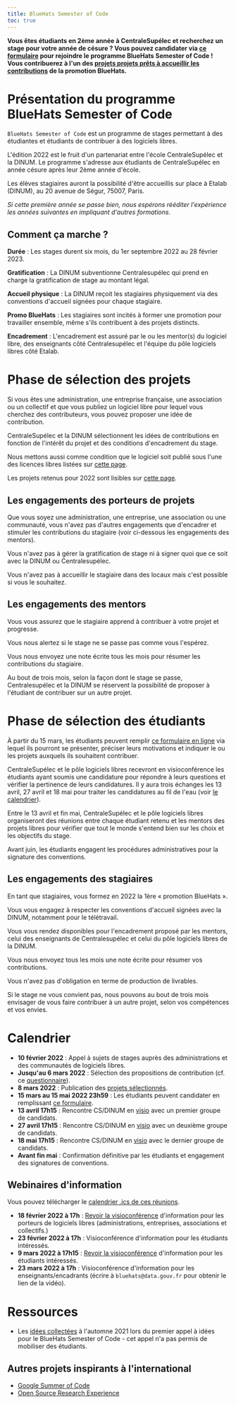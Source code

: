 ```yaml
---
title: BlueHats Semester of Code
toc: true
---
```


**Vous êtes étudiants en 2ème année à CentraleSupélec et recherchez un stage pour votre année de césure ?  Vous pouvez candidater via [ce formulaire](https://framaforms.org/candidature-bluehats-semester-of-code-1647254344) pour rejoindre le programme BlueHats Semester of Code !  Vous contribuerez à l'un des [projets projets prêts à accueillir les contributions](https://communs.numerique.gouv.fr/bluehats/bsoc-contributions-2022/) de la promotion BlueHats.**

# Présentation du programme BlueHats Semester of Code

`BlueHats Semester of Code` est un programme de stages permettant à des étudiantes et étudiants de contribuer à des logiciels libres.

L'édition 2022 est le fruit d'un partenariat entre l'école CentraleSupélec et la DINUM.  Le programme s'adresse aux étudiants de CentraleSupélec en année césure après leur 2ème année d'école.

Les élèves stagiaires auront la possibilité d'être accueillis sur place à Etalab (DINUM), au 20 avenue de Ségur, 75007, Paris.

*Si cette première année se passe bien, nous espérons rééditer l'expérience les années suivantes en impliquant d'autres formations.*

## Comment ça marche ?

**Durée** : Les stages durent six mois, du 1er septembre 2022 au 28 février 2023.

**Gratification** : La DINUM subventionne Centralesupélec qui prend en charge la gratification de stage au montant légal.

**Accueil physique** : La DINUM reçoit les stagiaires physiquement via des conventions d'accueil signées pour chaque stagiaire.

**Promo BlueHats** : Les stagiaires sont incités à former une promotion pour travailler ensemble, même s'ils contribuent à des projets distincts.

**Encadrement** : L'encadrement est assuré par le ou les mentor(s) du logiciel libre, des enseignants côté Centralesupélec et l'équipe du pôle logiciels libres côté Etalab.

# Phase de sélection des projets

Si vous êtes une administration, une entreprise française, une association ou un collectif et que vous publiez un logiciel libre pour lequel vous cherchez des contributeurs, vous pouvez proposer une idée de contribution.

CentraleSupélec et la DINUM sélectionnent les idées de contributions en fonction de l'intérêt du projet et des conditions d'encadrement du stage.

Nous mettons aussi comme condition que le logiciel soit publié sous l'une des licences libres listées sur [cette page](licences-libres-dinum.md).

Les projets retenus pour 2022 sont lisibles sur [cette page](https://communs.etalab.studio/bluehats/bsoc-contributions-2022/).

## Les engagements des porteurs de projets

Que vous soyez une administration, une entreprise, une association ou une communauté, vous n'avez pas d'autres engagements que d'encadrer et stimuler les contributions du stagiaire (voir ci-dessous les engagements des mentors).

Vous n'avez pas à gérer la gratification de stage ni à signer quoi que ce soit avec la DINUM ou Centralesupélec.

Vous n'avez pas à accueillir le stagiaire dans des locaux mais c'est possible si vous le souhaitez.

## Les engagements des mentors

Vous vous assurez que le stagiaire apprend à contribuer à votre projet et progresse.

Vous nous alertez si le stage ne se passe pas comme vous l'espérez.

Vous nous envoyez une note écrite tous les mois pour résumer les contributions du stagiaire.

Au bout de trois mois, selon la façon dont le stage se passe, Centralesupélec et la DINUM se réservent la possibilité de proposer à l'étudiant de contribuer sur un autre projet.

# Phase de sélection des étudiants

À partir du 15 mars, les étudiants peuvent remplir [ce formulaire en ligne](https://framaforms.org/candidature-bluehats-semester-of-code-1647254344) via lequel ils pourront se présenter, préciser leurs motivations et indiquer le ou les projets auxquels ils souhaitent contribuer.

CentraleSupélec et le pôle logiciels libres recevront en visioconférence les étudiants ayant soumis une candidature pour répondre à leurs questions et vérifier la pertinence de leurs candidatures.  Il y aura trois échanges les 13 avril, 27 avril et 18 mai pour traiter les candidatures au fil de l'eau (voir [le calendrier](#calendrier)).

Entre le 13 avril et fin mai, CentraleSupélec et le pôle logiciels libres organiseront des réunions entre chaque étudiant retenu et les mentors des projets libres pour vérifier que tout le monde s'entend bien sur les choix et les objectifs du stage.

Avant juin, les étudiants engagent les procédures administratives pour la signature des conventions.

## Les engagements des stagiaires

En tant que stagiaires, vous formez en 2022 la 1ère « promotion BlueHats ».

Vous vous engagez à respecter les conventions d'accueil signées avec la DINUM, notamment pour le télétravail.

Vous vous rendez disponibles pour l'encadrement proposé par les mentors, celui des enseignants de Centralesupélec et celui du pôle logiciels libres de la DINUM.

Vous nous envoyez tous les mois une note écrite pour résumer vos contributions.

Vous n'avez pas d'obligation en terme de production de livrables.

Si le stage ne vous convient pas, nous pouvons au bout de trois mois envisager de vous faire contribuer à un autre projet, selon vos compétences et vos envies.

# Calendrier

- **10 février 2022** : Appel à sujets de stages auprès des administrations et des communautés de logiciels libres.
- **Jusqu'au 6 mars 2022** : Sélection des propositions de contribution (cf. ce [questionnaire](bsoc-questionnaire-2022.md)).
- **8 mars 2022** : Publication des [projets sélectionnés](https://communs.numerique.gouv.fr/bluehats/bsoc-contributions-2022/).
- **15 mars au 15 mai 2022 23h59** : Les étudiants peuvent candidater en remplissant [ce formulaire](https://framaforms.org/candidature-bluehats-semester-of-code-1647254344).
- **13 avril 17h15** : Rencontre CS/DINUM en [visio](https://webinaire.numerique.gouv.fr//meeting/signin/362/creator/369/hash/84c9902a44b481830388d5d69c808eb669da0a5b) avec un premier groupe de candidats.
- **27 avril 17h15** : Rencontre CS/DINUM en [visio](https://webinaire.numerique.gouv.fr//meeting/signin/362/creator/369/hash/84c9902a44b481830388d5d69c808eb669da0a5b) avec un deuxième groupe de candidats.
- **18 mai 17h15** : Rencontre CS/DINUM en [visio](https://webinaire.numerique.gouv.fr//meeting/signin/362/creator/369/hash/84c9902a44b481830388d5d69c808eb669da0a5b) avec le dernier groupe de candidats.
- **Avant fin mai** : Confirmation définitive par les étudiants et engagement des signatures de conventions.

## Webinaires d'information

Vous pouvez télécharger le [calendrier .ics de ces réunions](https://git.sr.ht/~etalab/logiciels-libres/blob/master/evenements/rdv-bsoc.ics).

- **18 février 2022 à 17h** : [Revoir la visioconférence](https://bbb-dinum-scalelite.visio.education.fr/playback/presentation/2.3/22298bc9d93b53540248207bc3f9e31260f3b4f1-1645199743002) d'information pour les porteurs de logiciels libres (administrations, entreprises, associations et collectifs.)
- **23 février 2022 à 17h** : Visioconférence d'information pour les étudiants intéressés.
- **9 mars 2022 à 17h15** : [Revoir la visioconférence](https://bbb-dinum-scalelite.visio.education.fr/playback/presentation/2.3/22298bc9d93b53540248207bc3f9e31260f3b4f1-1646842235126) d'information pour les étudiants intéressés.
- **23 mars 2022 à 17h** : Visioconférence d'information pour les enseignants/encadrants (écrire à `bluehats@data.gouv.fr` pour obtenir le lien de la vidéo).

# Ressources

- Les [idées collectées](https://github.com/blue-hats/bluehats-soc#propositions-de-stage) à l'automne 2021 lors du premier appel à idées pour le BlueHats Semester of Code - cet appel n'a pas permis de mobiliser des étudiants.

## Autres projets inspirants à l'international

- [Google Summer of Code](https://summerofcode.withgoogle.com)
- [Open Source Research Experience](https://cross.ucsc.edu/news/news/2021_summerstudents.html)
